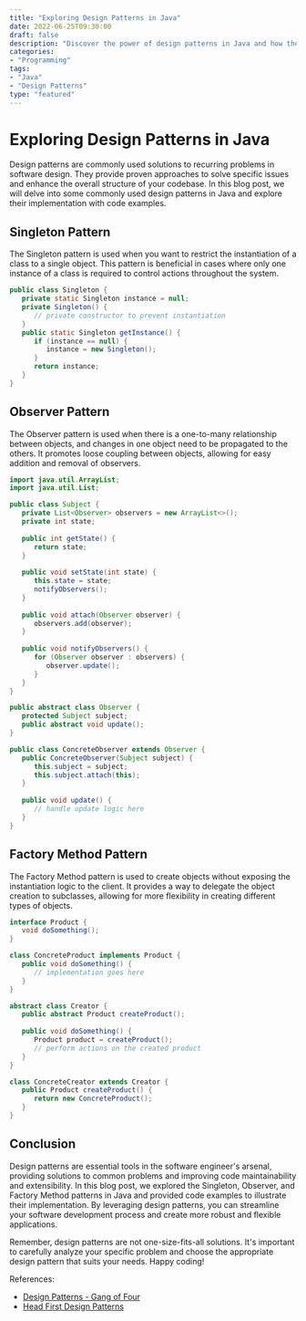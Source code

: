 ```yaml
--- 
title: "Exploring Design Patterns in Java"
date: 2022-06-25T09:30:00
draft: false
description: "Discover the power of design patterns in Java and how they can enhance your software development process."
categories:
- "Programming"
tags:
- "Java"
- "Design Patterns"
type: "featured"
---
```


# Exploring Design Patterns in Java

Design patterns are commonly used solutions to recurring problems in software design. They provide proven approaches to solve specific issues and enhance the overall structure of your codebase. In this blog post, we will delve into some commonly used design patterns in Java and explore their implementation with code examples.

## Singleton Pattern

The Singleton pattern is used when you want to restrict the instantiation of a class to a single object. This pattern is beneficial in cases where only one instance of a class is required to control actions throughout the system.

```java
public class Singleton {
   private static Singleton instance = null;
   private Singleton() {
      // private constructor to prevent instantiation
   }
   public static Singleton getInstance() {
      if (instance == null) {
         instance = new Singleton();
      }
      return instance;
   }
}
```

## Observer Pattern

The Observer pattern is used when there is a one-to-many relationship between objects, and changes in one object need to be propagated to the others. It promotes loose coupling between objects, allowing for easy addition and removal of observers.

```java
import java.util.ArrayList;
import java.util.List;

public class Subject {
   private List<Observer> observers = new ArrayList<>();
   private int state;
   
   public int getState() {
      return state;
   }
   
   public void setState(int state) {
      this.state = state;
      notifyObservers();
   }
   
   public void attach(Observer observer) {
      observers.add(observer);
   }
   
   public void notifyObservers() {
      for (Observer observer : observers) {
         observer.update();
      }
   }
}

public abstract class Observer {
   protected Subject subject;
   public abstract void update();
}

public class ConcreteObserver extends Observer {
   public ConcreteObserver(Subject subject) {
      this.subject = subject;
      this.subject.attach(this);
   }
   
   public void update() {
      // handle update logic here
   }
}
```

## Factory Method Pattern

The Factory Method pattern is used to create objects without exposing the instantiation logic to the client. It provides a way to delegate the object creation to subclasses, allowing for more flexibility in creating different types of objects.

```java
interface Product {
   void doSomething();
}

class ConcreteProduct implements Product {
   public void doSomething() {
      // implementation goes here
   }
}

abstract class Creator {
   public abstract Product createProduct();
   
   public void doSomething() {
      Product product = createProduct();
      // perform actions on the created product
   }
}

class ConcreteCreator extends Creator {
   public Product createProduct() {
      return new ConcreteProduct();
   }
}
```

## Conclusion

Design patterns are essential tools in the software engineer's arsenal, providing solutions to common problems and improving code maintainability and extensibility. In this blog post, we explored the Singleton, Observer, and Factory Method patterns in Java and provided code examples to illustrate their implementation. By leveraging design patterns, you can streamline your software development process and create more robust and flexible applications.

Remember, design patterns are not one-size-fits-all solutions. It's important to carefully analyze your specific problem and choose the appropriate design pattern that suits your needs. Happy coding!

References:
- [Design Patterns - Gang of Four](https://en.wikipedia.org/wiki/Design_Patterns)
- [Head First Design Patterns](https://www.oreilly.com/library/view/head-first-design/0596007124/)
